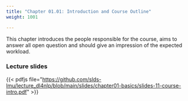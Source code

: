 ```yaml
---
title: "Chapter 01.01: Introduction and Course Outline"
weight: 1001

---
```

This chapter introduces the people responsible for the course, aims to answer all open question and should give an impression of the expected workload.

<!--more-->

### Lecture slides

{{< pdfjs file="https://github.com/slds-lmu/lecture_dl4nlp/blob/main/slides/chapter01-basics/slides-11-course-intro.pdf" >}}

